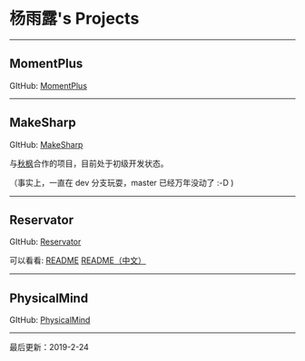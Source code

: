 # 杨雨露's Projects

---

## MomentPlus

GItHub: [MomentPlus](https://github.com/tanpero/MomentPlus/)

---

## MakeSharp

GItHub: [MakeSharp](https://github.com/tanpero-project/MakeSharp/)

与[秋枫](https://github.com/qiufeng54321)合作的项目，目前处于初级开发状态。

（事实上，一直在 dev 分支玩耍，master 已经万年没动了 :-D  )

---

## Reservator

GItHub: [Reservator](https://github.com/tanpero/Reservator/)

可以看看: [README](https://tanpero.github.io/reservator-project)  [README（中文）](https://tanpero.github.io/reservator-project/README-zh)

---

## PhysicalMind

GItHub: [PhysicalMind](https://github.com/tanpero/PhysicalMind/)

---

最后更新：2019-2-24

